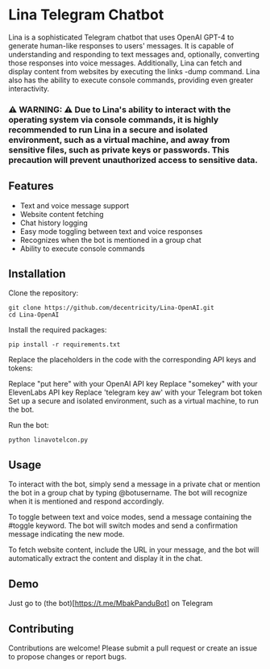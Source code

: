 # Lina Telegram Chatbot
Lina is a sophisticated Telegram chatbot that uses OpenAI GPT-4 to generate human-like responses to users' messages. It is capable of understanding and responding to text messages and, optionally, converting those responses into voice messages. Additionally, Lina can fetch and display content from websites by executing the links -dump <URL> command. Lina also has the ability to execute console commands, providing even greater interactivity.

### ⚠️ WARNING: ⚠️ Due to Lina's ability to interact with the operating system via console commands, it is highly recommended to run Lina in a secure and isolated environment, such as a virtual machine, and away from sensitive files, such as private keys or passwords. This precaution will prevent unauthorized access to sensitive data.

## Features
- Text and voice message support
- Website content fetching
- Chat history logging
- Easy mode toggling between text and voice responses
- Recognizes when the bot is mentioned in a group chat
- Ability to execute console commands

## Installation
Clone the repository:

```
git clone https://github.com/decentricity/Lina-OpenAI.git
cd Lina-OpenAI
```
Install the required packages:
```
pip install -r requirements.txt
```
Replace the placeholders in the code with the corresponding API keys and tokens:

Replace "put here" with your OpenAI API key
Replace "somekey" with your ElevenLabs API key
Replace 'telegram key aw' with your Telegram bot token
Set up a secure and isolated environment, such as a virtual machine, to run the bot.

Run the bot:

```
python linavotelcon.py
```
## Usage
To interact with the bot, simply send a message in a private chat or mention the bot in a group chat by typing @botusername. The bot will recognize when it is mentioned and respond accordingly.

To toggle between text and voice modes, send a message containing the #toggle keyword. The bot will switch modes and send a confirmation message indicating the new mode.

To fetch website content, include the URL in your message, and the bot will automatically extract the content and display it in the chat.

## Demo

Just go to (the bot)[https://t.me/MbakPanduBot] on Telegram

## Contributing
Contributions are welcome! Please submit a pull request or create an issue to propose changes or report bugs.
